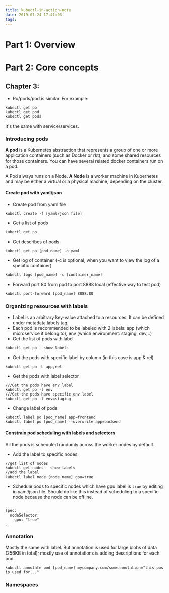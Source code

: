 ```yaml
---
title: kubectl-in-action-note
date: 2019-01-24 17:41:03
tags:
---
```


# Part 1: Overview

# Part 2: Core concepts

## Chapter 3:

- Po/pods/pod is similar. For example: 
```
kubectl get po
kubectl get pod
kubectl get pods
``` 
It's the same with service/services.

### Introducing pods

**A pod** is a Kubernetes abstraction that represents a group of one or more application containers (such as Docker or rkt), and some shared resources for those containers. You can have several related docker containers run on a pod.

A Pod always runs on a Node. **A Node** is a worker machine in Kubernetes and may be either a virtual or a physical machine, depending on the cluster. 

#### Create pod with yaml/json
- Create pod from yaml file
```
kubectl create -f [yaml/json file]
```
- Get a list of pods
```
kubectl get po
```
- Get describes of pods
```
kubectl get po [pod_name] -o yaml
```
- Get log of container (-c is optional, when you want to view the log of a specific container)
```
kubectl logs [pod_name] -c [container_name]
```
- Forward port 80 from pod to port 8888 local (effective way to test pod)
```
kubectl port-forward [pod_name] 8888:80
```

### Organizing resources with labels
- Label is an arbitrary key-value attached to a resources. It can be defined under metadata.labels tag. 
- Each pod is recommended to be labeled with 2 labels: app (which microservice it belong to), env (which environment: staging, dev,..)
- Get the list of pods with label
```
kubectl get po --show-labels
```
- Get the pods with specific label by column (in this case is app & rel)
```
kubectl get po -L app,rel
``` 
- Get the pods with label selector
```
///Get the pods have env label
kubectl get po -l env
///Get the pods have specific env label 
kubectl get po -l env=staging
```
- Change label of pods
```
kubectl label po [pod_name] app=frontend
kubectl label po [pod_name] --overwrite app=backend
```

#### Constrain pod scheduling with labels and selectors

All the pods is scheduled randomly across the worker nodes by default.

- Add the label to specific nodes 
```
//get list of nodes
kubectl get nodes --show-labels
//add the label
kubectl label node [node_name] gpu=true
```
- Schedule pods to specific nodes which have gpu label is ```true``` by editing in yaml/json file. Should do like this instead of scheduling to a specific node because the node can be offline.
```
...
spec:
  nodeSelector:
    gpu: "true"
...

```
### Annotation
Mostly the same with label. But annotation is used for large blobs of data (256KB in total); mostly use of annotations is adding descriptions for each pod.

```
kubectl annotate pod [pod_name] mycompany.com/someannotation="this pos is used for..."
```

### Namespaces

